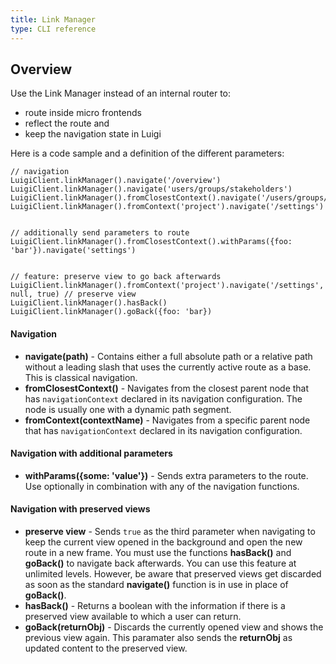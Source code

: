 ```yaml
---
title: Link Manager
type: CLI reference
---
```


## Overview

Use the Link Manager instead of an internal router to: 

- route inside micro frontends 
- reflect the route and 
- keep the navigation state in Luigi

Here is a code sample and a definition of the different parameters:

````
// navigation
LuigiClient.linkManager().navigate('/overview')
LuigiClient.linkManager().navigate('users/groups/stakeholders')
LuigiClient.linkManager().fromClosestContext().navigate('/users/groups/stakeholders')
LuigiClient.linkManager().fromContext('project').navigate('/settings')
 
 
// additionally send parameters to route
LuigiClient.linkManager().fromClosestContext().withParams({foo: 'bar'}).navigate('settings')
 
 
// feature: preserve view to go back afterwards
LuigiClient.linkManager().fromContext('project').navigate('/settings', null, true) // preserve view
LuigiClient.linkManager().hasBack()
LuigiClient.linkManager().goBack({foo: 'bar})
````

#### Navigation

- **navigate(path)** -  Contains either a full absolute path or a relative path without a leading slash that uses the currently active route as a base. This is classical navigation.
- **fromClosestContext()** - Navigates from the closest parent node that has `navigationContext` declared in its navigation configuration. The node is usually one with a dynamic path segment.
- **fromContext(contextName)** - Navigates from a specific parent node that has `navigationContext` declared in its navigation configuration.

#### Navigation with additional parameters

- **withParams({some: 'value'})** - Sends extra parameters to the route. Use optionally in combination with any of the navigation functions.

#### Navigation with preserved views

- **preserve view** - Sends `true` as the third parameter when navigating to keep the current view opened in the background and open the new route in a new frame. You must use the functions **hasBack()** and **goBack()**  to navigate back afterwards. You can use this feature at unlimited levels. However, be aware that preserved views get discarded as soon as the standard **navigate()** function is in use in place of **goBack()**.
- **hasBack()** - Returns a boolean with the information if there is a preserved view available to which a user can return.
- **goBack(returnObj)** - Discards the currently opened view and shows the previous view again. This paramater also sends the **returnObj** as updated content to the preserved view.